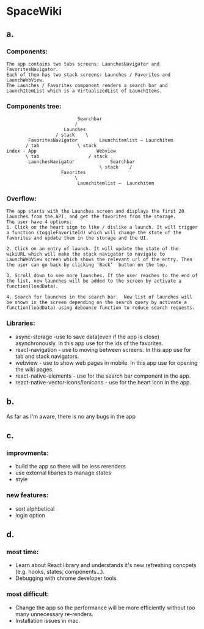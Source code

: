 # SpaceWiki

## a.
### Components: 
```
The app contains two tabs screens: LaunchesNavigator and FavoritesNavigator.
Each of them has two stack screens: Launches / Favorites and LaunchWebView.
The Launches / Favorites component renders a search bar and LaunchItemList which is a VirtualizedList of LaunchItems.
```
  
### Components tree:
```
						  Searchbar 
						 /
					 Launches
		 		  / stack	 \			       
		FavoritesNavigator		  Launchitemlist — Launchitem
	   / tab	          \ stack			       
index - App 			         Webview
	   \ tab                  / stack
		LaunchesNavigator 	          Searchbar
                                  \ stack	 /
					Favorites
						 \			    	
						  Launchitemlist —  Launchitem
```
### Overflow:
```
The app starts with the Launches screen and displays the first 20 launches from the API, and get the favorites from the storage.
The user have 4 options:
1. Click on the heart sign to like / dislike a launch. It will trigger a function (toggleFavoriteId) which will change the state of the favorites and update them in the storage and the UI.

2. Click on an entry of launch. It will update the state of the wikiURL which will make the stack navigator to navigate to LaunchWebView screen which shows the relevant url of the entry. Then the user can go back by clicking ‘Back’  button on the top.

3. Scroll down to see more launches. If the user reaches to the end of the list, new launches will be added to the screen by activate a function(loadData).	
 
4. Search for launches in the search bar.  New list of launches will be shown in the screen depending on the search query by activate a function(loadData) using debounce function to reduce search requests.
```

### Libraries:
* async-storage -use to save data(even if the app is close) asynchronously. In this app use for the ids of the favorites.
* react-navigation - use to moving between screens. In this app use for tab and stack navigators.
* webview - use to show web pages in mobile. In this app use for opening the wiki pages.
* react-native-elements - use for the search bar component in the app.
* react-native-vector-icons/Ionicons - use for the heart Icon in the app.

## b.
As far as I'm aware, there is no any bugs in the app

## c.
### improvments:
* build the app so there will be less rerenders
* use external libaries to manage states
* style

### new features:
* sort alphbetical
* login option


## d. 
### most time: 
* Learn about React library and understands it's new refreshing concpets (e.g. hooks, states, components…). 
* Debugging with chrome developer tools.

### most difficult:
* Change the app so the performance will be more efficiently without too many unnecessary re-renders. 
* Installation issues in mac. 

